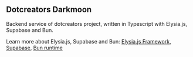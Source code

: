 ## Dotcreators Darkmoon

Backend service of dotcreators project, written in Typescript with Elysia.js, Supabase and Bun. 

Learn more about Elysia.js, Supabase and Bun: 
[Elysia.js Framework](https://elysiajs.com/),
[Supabase](https://supabase.com/),
[Bun runtime](https://bun.sh/)
